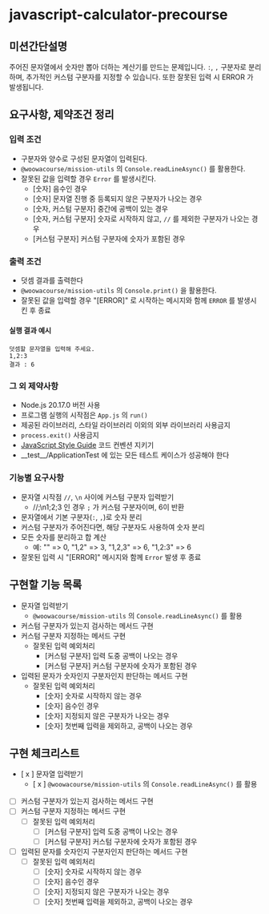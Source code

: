 # javascript-calculator-precourse

## 미션간단설명

주어진 문자열에서 숫자만 뽑아 더하는 계산기를 만드는 문제입니다. `:`, `,` 구분자로 분리하며, 추가적인 커스텀 구분자를 지정할 수 있습니다. 또한 잘못된 입력 시 ERROR 가 발생됩니다.

## 요구사항, 제약조건 정리

### 입력 조건

- 구분자와 양수로 구성된 문자열이 입력된다.
- `@woowacourse/mission-utils` 의 `Console.readLineAsync()` 를 활용한다.
- 잘못된 값을 입력할 경우 `Error` 를 발생시킨다.
  - [숫자] 음수인 경우
  - [숫자] 문자열 진행 중 등록되지 않은 구분자가 나오는 경우
  - [숫자, 커스텀 구분자] 중간에 공백이 있는 경우
  - [숫자, 커스텀 구분자] 숫자로 시작하지 않고, `//` 를 제외한 구분자가 나오는 경우
  - [커스텀 구분자] 커스텀 구분자에 숫자가 포함된 경우

### 출력 조건

- 덧셈 결과를 출력한다
- `@woowacourse/mission-utils` 의 `Console.print()` 을 활용한다.
- 잘못된 값을 입력할 경우 "[ERROR]" 로 시작하는 메시지와 함께 `ERROR` 를 발생시킨 후 종료

#### 실행 결과 예시

```
덧셈할 문자열을 입력해 주세요.
1,2:3
결과 : 6
```

### 그 외 제약사항

- Node.js 20.17.0 버전 사용
- 프로그램 실행의 시작점은 `App.js` 의 `run()`
- 제공된 라이브러리, 스타일 라이브러리 이외의 외부 라이브러리 사용금지
- `process.exit()` 사용금지
- [JavaScript Style Guide](https://github.com/woowacourse/woowacourse-docs/tree/main/styleguide/javascript) 코드 컨벤션 지키기
- \_\_test\_\_/ApplicationTest 에 있는 모든 테스트 케이스가 성공해야 한다

### 기능별 요구사항

- 문자열 시작점 `//`, `\n` 사이에 커스텀 구분자 입력받기
  - //;\n1;2;3 인 경우 `;` 가 커스텀 구분자이며, 6이 반환
- 문자열에서 기본 구분자(`:`, `,`)로 숫자 분리
- 커스텀 구분자가 주어진다면, 해당 구분자도 사용하여 숫자 분리
- 모든 숫자를 분리하고 합 계산
  - 예: "" => 0, "1,2" => 3, "1,2,3" => 6, "1,2:3" => 6
- 잘못된 입력 시 "\[ERROR]" 메시지와 함께 `Error` 발생 후 종료

## 구현할 기능 목록

- 문자열 입력받기
  - `@woowacourse/mission-utils` 의 `Console.readLineAsync()` 를 활용
- 커스텀 구분자가 있는지 검사하는 메서드 구현
- 커스텀 구분자 지정하는 메서드 구현
  - 잘못된 입력 예외처리
    - [커스텀 구분자] 입력 도중 공백이 나오는 경우
    - [커스텀 구분자] 커스텀 구분자에 숫자가 포함된 경우
- 입력된 문자가 숫자인지 구분자인지 판단하는 메서드 구현
  - 잘못된 입력 예외처리
    - [숫자] 숫자로 시작하지 않는 경우
    - [숫자] 음수인 경우
    - [숫자] 지정되지 않은 구분자가 나오는 경우
    - [숫자] 첫번째 입력을 제외하고, 공백이 나오는 경우

## 구현 체크리스트

- [ x ] 문자열 입력받기
  - [ x ] `@woowacourse/mission-utils` 의 `Console.readLineAsync()` 를 활용
- [ ] 커스텀 구분자가 있는지 검사하는 메서드 구현
- [ ] 커스텀 구분자 지정하는 메서드 구현
  - [ ] 잘못된 입력 예외처리
    - [ ] [커스텀 구분자] 입력 도중 공백이 나오는 경우
    - [ ] [커스텀 구분자] 커스텀 구분자에 숫자가 포함된 경우
- [ ] 입력된 문자를 숫자인지 구분자인지 판단하는 메서드 구현
  - [ ] 잘못된 입력 예외처리
    - [ ] [숫자] 숫자로 시작하지 않는 경우
    - [ ] [숫자] 음수인 경우
    - [ ] [숫자] 지정되지 않은 구분자가 나오는 경우
    - [ ] [숫자] 첫번째 입력을 제외하고, 공백이 나오는 경우
